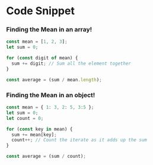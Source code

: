# Code Snippet
### Finding the Mean in an array!
```javascript
const mean = [1, 2, 3];
let sum = 0;

for (const digit of mean) {
  sum += digit; // Sum all the element together
}

const average = (sum / mean.length);
```

### Finding the Mean in an object!
```javascript
const mean = { 1: 3, 2: 5, 3:5 };
let sum = 0;
let count = 0;

for (const key in mean) {
  sum += mean[key];
  count++; // Count the iterate as it adds up the sum
}

const average = (sum / count);
```